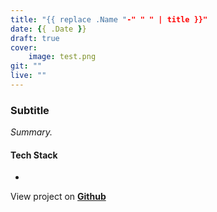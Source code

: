 ```yaml
---
title: "{{ replace .Name "-" " " | title }}"
date: {{ .Date }}
draft: true
cover:
    image: test.png
git: ""
live: ""
---
```


### Subtitle

*Summary.*



#### Tech Stack
- 


View project on **[Github]()**
